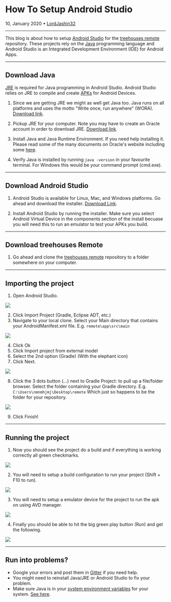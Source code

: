 # How To Setup Android Studio 

10, January 2020 • [LordJashin32](https://github.com/LordJashin32)

---

This blog is about how to setup [Android Studio](https://en.wikipedia.org/wiki/Android_Studio) for the [treehouses remote](https://github.com/treehouses/remote) repository.
These projects rely on the [Java](https://en.wikipedia.org/wiki/Java_%28programming_language%29) programming language and Android Studio is an Integrated Development Environment (IDE) for Android Apps. 

---

## Download Java

[JRE](https://en.wikipedia.org/wiki/Java_virtual_machine#Java_Runtime_Environment) is required for Java programming in Android Studio. 
Android Studio relies on JRE to compile and create [APKs](https://en.wikipedia.org/wiki/Android_application_package) for Android Devices. 

1. Since we are getting JRE we might as well get Java too. Java runs on all platforms and uses the motto "Write once, run anywhere" (WORA). [Download link](https://www.java.com/en/download/).

2. Pickup JRE for your computer. Note you may have to create an Oracle account in order to download JRE.
[Download link](https://www.oracle.com/technetwork/java/javase/downloads/jre8-downloads-2133155.html).

3. Install Java and Java Runtime Environment. If you need help installing it. Please read some of the many
documents on Oracle's website including some [here](https://docs.oracle.com/goldengate/1212/gg-winux/GDRAD/java.htm).

4. Verify Java is installed by running ```java -version``` in your favourite terminal. For Windows this would be
your command prompt (cmd.exe).

---

## Download Android Studio

1. Android Studio is available for Linux, Mac, and Windows platforms. Go ahead and download the installer. 
[Download Link](https://developer.android.com/studio).

2. Install Android Studio by running the installer. Make sure you select
Android Virtual Device in the components section of the install becuase you 
will need this to run an emulator to test your APKs you build.

---

## Download treehouses Remote 

1. Go ahead and clone the [treehouses remote](https://github.com/treehouses/remote) repository to a folder somewhere on your computer.

---

## Importing the project

1. Open Android Studio.
 
![](./images/20200105-android-studio.png)
 
2. Click Import Project (Gradle, Eclipse ADT, etc.)
3. Navigate to your local clone. Select your Main directory that contains
your AndroidManifest.xml file. E.g. ```remote\app\src\main```
 
![](./images/20200105-import-project.png)
 
4. Click Ok
5. Click Import project from external model
6. Select the 2nd option (Gradle) (With the elephant icon)
7. Click Next.
 
![](./images/2020105-select-gradle.png)
 
8. Click the 3 dots button (...) next to Gradle Project: to pull up
a file/folder browser. Select the folder containing your Gradle directory. E.g. ```C:\Users\nmnmhjmj\Desktop\remote```
Which just so happens to be the folder for your repository.
 
![](./images/20200105-gradle-folder.png)
 
9. Click Finish!

---

## Running the project

1. Now you should see the project do a build and if everything is working correctly all green checkmarks.
 
![](./images/20200105-green-checks.png)
 
2. You will need to setup a build configuration to run your project (Shift + F10 to run).
 
![](./images/20200105-build-config.png)
 
3. You will need to setup a emulator device for the project to run the apk on using AVD manager.
 
![](./images/20200105-avd-manager.png)
 
4. Finally you should be able to hit the big green play button (Run) and get the following.
 
![](./images/20200105-run-apk.png)

---

## Run into problems?

 * Google your errors and post them in [Gitter](https://treehouses.io/#!pages/chat.md) if you need help. 
 * You might need to reinstall Java/JRE or Android Studio to fix your problem.
 * Make sure Java is in your [system environment variables](https://en.wikipedia.org/wiki/PATH_%28variable%29) for your system. [See here](https://docs.oracle.com/goldengate/1212/gg-winux/GDRAD/java.htm#BGBBABJA). 
